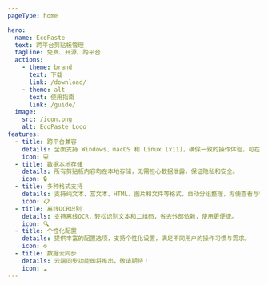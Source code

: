```yaml
---
pageType: home

hero:
  name: EcoPaste
  text: 跨平台剪贴板管理
  tagline: 免费、开源、跨平台
  actions:
    - theme: brand
      text: 下载
      link: /download/
    - theme: alt
      text: 使用指南
      link: /guide/
  image:
    src: /icon.png
    alt: EcoPaste Logo
features:
  - title: 跨平台兼容
    details: 全面支持 Windows、macOS 和 Linux (x11)，确保一致的操作体验，可在不同平台间无缝切换。
    icon: 💻
  - title: 数据本地存储
    details: 所有剪贴板内容均在本地存储，无需担心数据泄露，保证隐私和安全。
    icon: 🔒
  - title: 多种格式支持
    details: 支持纯文本、富文本、HTML、图片和文件等格式，自动分组整理，方便查看与管理。
    icon: 📋
  - title: 离线OCR识别
    details: 支持离线OCR，轻松识别文本和二维码，省去外部依赖，使用更便捷。
    icon: 🔍
  - title: 个性化配置
    details: 提供丰富的配置选项，支持个性化设置，满足不同用户的操作习惯与需求。
    icon: ⚙️
  - title: 数据云同步
    details: 云端同步功能即将推出，敬请期待！
    icon: ☁️
---
```

